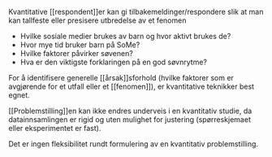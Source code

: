 Kvantitative [[respondent]]er kan gi tilbakemeldinger/respondere slik at man kan tallfeste eller presisere utbredelse av et fenomen
- Hvilke sosiale medier brukes av barn og hvor aktivt brukes de?
- Hvor mye tid bruker barn på SoMe?
- Hvilke faktorer påvirker søvenen?
- Hva er den viktigste forklaringen på en god søvnrytme?

For å identifisere generelle [[årsak]]sforhold (hvilke faktorer som er avgjørende for et utfall eller et [[fenomen]]), er kvantitative teknikker best egnet.

[[Problemstilling]]en kan ikke endres underveis i en kvantitativ studie, da datainnsamlingen er rigid og uten mulighet for justering (spørreskjemaet eller eksperimentet er fast).

Det er ingen fleksibilitet rundt formulering av en kvantitativ problemstilling.



